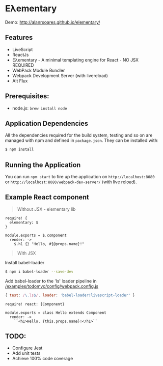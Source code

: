 Eλementary
==========

Demo: http://alanrsoares.github.io/elementary/

## Features
- LiveScript
- ReactJs
- Eλementary - A minimal templating engine for React - NO JSX REQUIRED
- WebPack Module Bundler
- Webpack Development Server (with livereload)
- Alt Flux

## Prerequisites:

- node.js: `brew install node`

## Application Dependencies

All the dependencies required for the build system, testing and so on are managed with npm and defined in `package.json`.
They can be installed with:

```bash
$ npm install
```

## Running the Application

You can run `npm start` to fire up the application on `http://localhost:8080`
or `http://localhost:8080/webpack-dev-server/` (with live reload).

## Example React component

> Without JSX - elementary lib

```LiveScript
require! {
  elementary: $
}

module.exports = $.component
  render: ->
    $.h1 {} "Hello, #{@props.name}!"
```

> With JSX

Install babel-loader
```bash
$ npm i babel-loader --save-dev
```

Add babel-loader to the 'ls' loader pipeline in [/examples/todomvc/config/webpack.config.js](./examples/todomvc/config/webpack.config.js#L17)
```javascript
{ test: /\.ls$/, loader: 'babel-loader!livescript-loader' }
```

```LiveScript
require! react: {Component}

module.exports = class Hello extends Component
  render: ->
    ``<h1>Hello, {this.props.name}!</h1>``
```

## TODO:

- Configure Jest
- Add unit tests
- Achieve 100% code coverage

